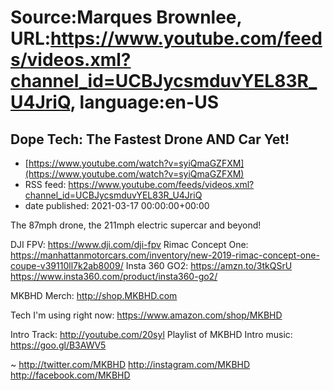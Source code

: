 # Source:Marques Brownlee, URL:https://www.youtube.com/feeds/videos.xml?channel_id=UCBJycsmduvYEL83R_U4JriQ, language:en-US

## Dope Tech: The Fastest Drone AND Car Yet!
 - [https://www.youtube.com/watch?v=syiQmaGZFXM](https://www.youtube.com/watch?v=syiQmaGZFXM)
 - RSS feed: https://www.youtube.com/feeds/videos.xml?channel_id=UCBJycsmduvYEL83R_U4JriQ
 - date published: 2021-03-17 00:00:00+00:00

The 87mph drone, the 211mph electric supercar and beyond!

DJI FPV: https://www.dji.com/dji-fpv
Rimac Concept One: https://manhattanmotorcars.com/inventory/new-2019-rimac-concept-one-coupe-v39110ll7k2ab8009/
Insta 360 GO2: https://amzn.to/3tkQSrU
https://www.insta360.com/product/insta360-go2/

MKBHD Merch: http://shop.MKBHD.com

Tech I'm using right now: https://www.amazon.com/shop/MKBHD

Intro Track: http://youtube.com/20syl
Playlist of MKBHD Intro music: https://goo.gl/B3AWV5

~
http://twitter.com/MKBHD
http://instagram.com/MKBHD
http://facebook.com/MKBHD

